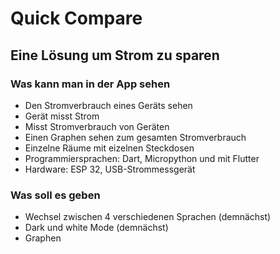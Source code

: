 # Quick Compare
## Eine Lösung um Strom zu sparen

### Was kann man in der App sehen
- Den Stromverbrauch eines Geräts sehen
- Gerät misst Strom
- Misst Stromverbrauch von Geräten
- Einen Graphen sehen zum gesamten Stromverbrauch
- Einzelne Räume mit eizelnen Steckdosen
- Programmiersprachen: Dart, Micropython und mit Flutter
- Hardware: ESP 32, USB-Strommessgerät

### Was soll es geben
- Wechsel zwischen 4 verschiedenen Sprachen (demnächst)
- Dark und white Mode (demnächst)
- Graphen
